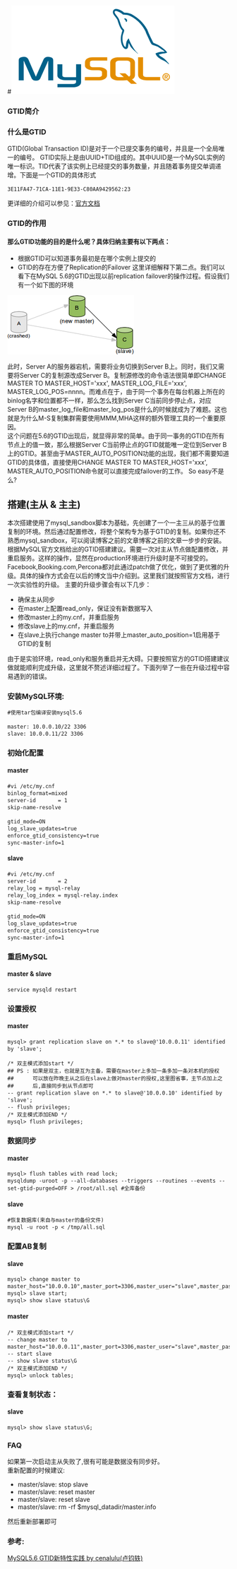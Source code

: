 <!--
author: yanliang.zhao
head: http://blog.itttl.com/logo_miao.png
date: 2015-12-02
title: MySQL5.6基于GTID的AB复制(主从&主主)
tags: MySQL主从，AB复制，MySQL5.6
category: MySQL
status: publist
summary: MySQL5.6基于GTID的AB复制
-->

#![mysql-logo](./img/mysql.jpg)

### GTID简介

### 什么是GTID

GTID(Global Transaction ID)是对于一个已提交事务的编号，并且是一个全局唯一的编号。 
GTID实际上是由UUID+TID组成的。其中UUID是一个MySQL实例的唯一标识。TID代表了该实例上已经提交的事务数量，并且随着事务提交单调递增。下面是一个GTID的具体形式  
```
3E11FA47-71CA-11E1-9E33-C80AA9429562:23
```
更详细的介绍可以参见：[官方文档][102]

### GTID的作用

#### 那么GTID功能的目的是什么呢？具体归纳主要有以下两点：

 - 根据GTID可以知道事务最初是在哪个实例上提交的
 - GTID的存在方便了Replication的Failover
这里详细解释下第二点。我们可以看下在MySQL 5.6的GTID出现以前replication failover的操作过程。假设我们有一个如下图的环境  

![master](./img/mysql_gtid_ab.png)

此时，Server A的服务器宕机，需要将业务切换到Server B上。同时，我们又需要将Server C的复制源改成Server B。复制源修改的命令语法很简单即CHANGE MASTER TO MASTER_HOST='xxx', MASTER_LOG_FILE='xxx', MASTER_LOG_POS=nnnn。而难点在于，由于同一个事务在每台机器上所在的binlog名字和位置都不一样，那么怎么找到Server C当前同步停止点，对应Server B的master_log_file和master_log_pos是什么的时候就成为了难题。这也就是为什么M-S复制集群需要使用MMM,MHA这样的额外管理工具的一个重要原因。  
这个问题在5.6的GTID出现后，就显得非常的简单。由于同一事务的GTID在所有节点上的值一致，那么根据Server C当前停止点的GTID就能唯一定位到Server B上的GTID。甚至由于MASTER_AUTO_POSITION功能的出现，我们都不需要知道GTID的具体值，直接使用CHANGE MASTER TO MASTER_HOST='xxx', MASTER_AUTO_POSITION命令就可以直接完成failover的工作。 So easy不是么?  

## 搭建(主从 &  主主)

本次搭建使用了mysql_sandbox脚本为基础，先创建了一个一主三从的基于位置复制的环境。然后通过配置修改，将整个架构专为基于GTID的复制。如果你还不熟悉mysql_sandbox，可以阅读博客之前的文章博客之前的文章一步步的安装。
根据MySQL官方文档给出的GTID搭建建议。需要一次对主从节点做配置修改，并重启服务。这样的操作，显然在production环境进行升级时是不可接受的。Facebook,Booking.com,Percona都对此通过patch做了优化，做到了更优雅的升级。具体的操作方式会在以后的博文当中介绍到。这里我们就按照官方文档，进行一次实验性的升级。
主要的升级步骤会有以下几步：

 - 确保主从同步
 - 在master上配置read_only，保证没有新数据写入
 - 修改master上的my.cnf，并重启服务
 - 修改slave上的my.cnf，并重启服务
 - 在slave上执行change master to并带上master_auto_position=1启用基于GTID的复制

由于是实验环境，read_only和服务重启并无大碍。只要按照官方的GTID搭建建议做就能顺利完成升级，这里就不赘述详细过程了。下面列举了一些在升级过程中容易遇到的错误。

### 安装MySQL环境:
```
#使用tar包编译安装mysql5.6

master: 10.0.0.10/22 3306
slave: 10.0.0.11/22 3306
```
### 初始化配置
#### master  
```
#vi /etc/my.cnf
binlog_format=mixed
server-id       = 1
skip-name-resolve

gtid_mode=ON
log_slave_updates=true
enforce_gtid_consistency=true
sync-master-info=1
```
#### slave
```
#vi /etc/my.cnf
server-id       = 2
relay_log = mysql-relay
relay_log_index = mysql-relay.index
skip-name-resolve

gtid_mode=ON
log_slave_updates=true
enforce_gtid_consistency=true
sync-master-info=1
```
### 重启MySQL
#### master & slave
```
service mysqld restart
```
### 设置授权
#### master
```
mysql> grant replication slave on *.* to slave@'10.0.0.11' identified by 'slave';

/* 双主模式添加start */
## PS : 如果是双主，也就是互为主备，需要在master上多加一条多加一条对本机的授权
##      可以放在昨晚主从之后在slave上做对master的授权,这里图省事，主节点加上之
##      后,直接同步到从节点即可
-- grant replication slave on *.* to slave@'10.0.0.10' identified by 'slave'; 
-- flush privileges;
/* 双主模式添加END */
mysql> flush privileges;
```
### 数据同步
#### master
```
mysql> flush tables with read lock;   
mysqldump -uroot -p --all-databases --triggers --routines --events --set-gtid-purged=OFF > /root/all.sql #全库备份
```
#### slave
```
#恢复数据库(来自与master的备份文件)
mysql -u root -p < /tmp/all.sql
```

### 配置AB复制
#### slave
```
mysql> change master to master_host="10.0.0.10",master_port=3306,master_user="slave",master_password='slave',master_auto_position=1;
mysql> slave start;
mysql> show slave status\G
```
#### master
```
/* 双主模式添加start */
-- change master to master_host="10.0.0.11",master_port=3306,master_user="slave",master_password='slave',master_auto_position=1;
-- start slave
-- show slave status\G
/* 双主模式添加END */
mysql> unlock tables;
```
### 查看复制状态：
#### slave
```
mysql> show slave status\G;
```

### FAQ 
如果第一次启动主从失败了,很有可能是数据没有同步好。  
重新配置的时候建议:  
- master/slave: stop slave
- master/slave: reset master
- master/slave: reset slave
- master/slave: rm -rf $mysql_datadir/master.info

然后重新部署即可
### 参考:
[MySQL5.6 GTID新特性实践 by cenalulu(卢钧轶)][101]


[101]:http://cenalulu.github.io/mysql/mysql-5-6-gtid-basic/
[102]:http://dev.mysql.com/doc/refman/5.6/en/replication-gtids-concepts.html
